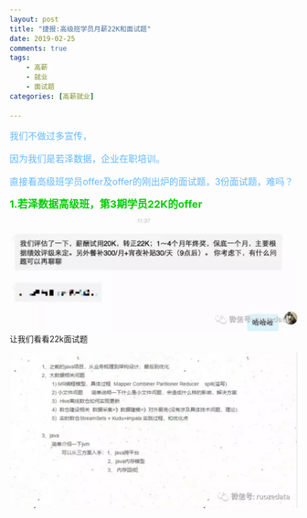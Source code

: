 ```yaml
---
layout: post
title: "捷报:高级班学员月薪22K和面试题"
date: 2019-02-25
comments: true
tags: 
    - 高薪
    - 就业
    - 面试题
categories: [高薪就业]

---
```


<font color=#63B8FF size=3>
我们不做过多宣传，

因为我们是若泽数据，企业在职培训。

直接看高级班学员offer及offer的刚出炉的面试题，3份面试题，难吗？
</font>

<!--more--> 

<font color=#00CD00 size=4><b>1.若泽数据高级班，第3期学员22K的offer</b></font>

![enter description here](/assets/blogImg/2019-02-25-1.png)
让我们看看22k面试题

![enter description here](/assets/blogImg/2019-02-25-2.png)